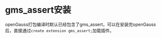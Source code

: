 # gms_assert安装

openGauss打包编译时默认已经包含了gms_assert，可以在安装完openGauss后，直接通过`create extension gms_assert;`加载插件。